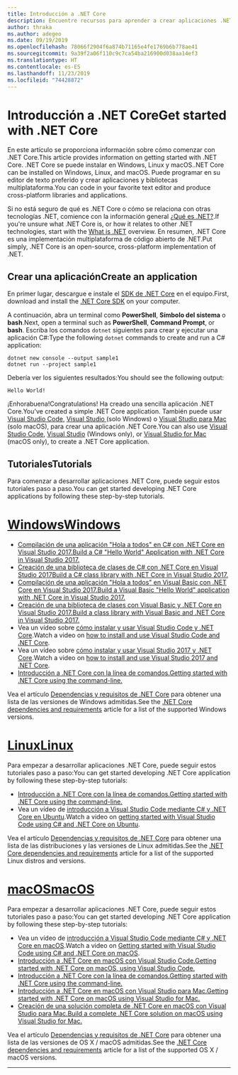 ```yaml
---
title: Introducción a .NET Core
description: Encuentre recursos para aprender a crear aplicaciones .NET Core en Windows, Linux y macOS.
author: thraka
ms.author: adegeo
ms.date: 09/19/2019
ms.openlocfilehash: 78066f2904f6a874b71165e4fe1769b6b778ae41
ms.sourcegitcommit: 9a39f2a06f110c9c7ca54ba216900d038aa14ef3
ms.translationtype: HT
ms.contentlocale: es-ES
ms.lasthandoff: 11/23/2019
ms.locfileid: "74428872"
---
```

# <a name="get-started-with-net-core"></a><span data-ttu-id="2e3af-103">Introducción a .NET Core</span><span class="sxs-lookup"><span data-stu-id="2e3af-103">Get started with .NET Core</span></span>

<span data-ttu-id="2e3af-104">En este artículo se proporciona información sobre cómo comenzar con .NET Core.</span><span class="sxs-lookup"><span data-stu-id="2e3af-104">This article provides information on getting started with .NET Core.</span></span> <span data-ttu-id="2e3af-105">.NET Core se puede instalar en Windows, Linux y macOS.</span><span class="sxs-lookup"><span data-stu-id="2e3af-105">.NET Core can be installed on Windows, Linux, and macOS.</span></span> <span data-ttu-id="2e3af-106">Puede programar en su editor de texto preferido y crear aplicaciones y bibliotecas multiplataforma.</span><span class="sxs-lookup"><span data-stu-id="2e3af-106">You can code in your favorite text editor and produce cross-platform libraries and applications.</span></span> 

<span data-ttu-id="2e3af-107">Si no está seguro de qué es .NET Core o cómo se relaciona con otras tecnologías .NET, comience con la información general [¿Qué es .NET?](https://dotnet.microsoft.com/learn/dotnet/what-is-dotnet).</span><span class="sxs-lookup"><span data-stu-id="2e3af-107">If you're unsure what .NET Core is, or how it relates to other .NET technologies, start with the [What is .NET](https://dotnet.microsoft.com/learn/dotnet/what-is-dotnet) overview.</span></span> <span data-ttu-id="2e3af-108">En resumen, .NET Core es una implementación multiplataforma de código abierto de .NET.</span><span class="sxs-lookup"><span data-stu-id="2e3af-108">Put simply, .NET Core is an open-source, cross-platform implementation of .NET.</span></span>

## <a name="create-an-application"></a><span data-ttu-id="2e3af-109">Crear una aplicación</span><span class="sxs-lookup"><span data-stu-id="2e3af-109">Create an application</span></span>

<span data-ttu-id="2e3af-110">En primer lugar, descargue e instale el [SDK de .NET Core](https://dotnet.microsoft.com/download) en el equipo.</span><span class="sxs-lookup"><span data-stu-id="2e3af-110">First, download and install the [.NET Core SDK](https://dotnet.microsoft.com/download) on your computer.</span></span>

<span data-ttu-id="2e3af-111">A continuación, abra un terminal como **PowerShell**, **Símbolo del sistema** o **bash**.</span><span class="sxs-lookup"><span data-stu-id="2e3af-111">Next, open a terminal such as **PowerShell**, **Command Prompt**, or **bash**.</span></span> <span data-ttu-id="2e3af-112">Escriba los comandos `dotnet` siguientes para crear y ejecutar una aplicación C#:</span><span class="sxs-lookup"><span data-stu-id="2e3af-112">Type the following `dotnet` commands to create and run a C# application:</span></span>

```dotnetcli
dotnet new console --output sample1
dotnet run --project sample1
```

<span data-ttu-id="2e3af-113">Debería ver los siguientes resultados:</span><span class="sxs-lookup"><span data-stu-id="2e3af-113">You should see the following output:</span></span>

```console
Hello World!
```

<span data-ttu-id="2e3af-114">¡Enhorabuena!</span><span class="sxs-lookup"><span data-stu-id="2e3af-114">Congratulations!</span></span> <span data-ttu-id="2e3af-115">Ha creado una sencilla aplicación .NET Core.</span><span class="sxs-lookup"><span data-stu-id="2e3af-115">You've created a simple .NET Core application.</span></span> <span data-ttu-id="2e3af-116">También puede usar [Visual Studio Code](tutorials/with-visual-studio-code.md), [Visual Studio ](tutorials/with-visual-studio.md) (solo Windows) o [Visual Studio para Mac](tutorials/using-on-mac-vs.md) (solo macOS), para crear una aplicación .NET Core.</span><span class="sxs-lookup"><span data-stu-id="2e3af-116">You can also use [Visual Studio Code](tutorials/with-visual-studio-code.md), [Visual Studio](tutorials/with-visual-studio.md) (Windows only), or [Visual Studio for Mac](tutorials/using-on-mac-vs.md) (macOS only), to create a .NET Core application.</span></span>

## <a name="tutorials"></a><span data-ttu-id="2e3af-117">Tutoriales</span><span class="sxs-lookup"><span data-stu-id="2e3af-117">Tutorials</span></span>

<span data-ttu-id="2e3af-118">Para comenzar a desarrollar aplicaciones .NET Core, puede seguir estos tutoriales paso a paso.</span><span class="sxs-lookup"><span data-stu-id="2e3af-118">You can get started developing .NET Core applications by following these step-by-step tutorials.</span></span>

<!-- markdownlint-disable MD025 -->

# <a name="windowstabwindows"></a>[<span data-ttu-id="2e3af-119">Windows</span><span class="sxs-lookup"><span data-stu-id="2e3af-119">Windows</span></span>](#tab/windows)

- [<span data-ttu-id="2e3af-120">Compilación de una aplicación "Hola a todos" en C# con .NET Core en Visual Studio 2017.</span><span class="sxs-lookup"><span data-stu-id="2e3af-120">Build a C# "Hello World" Application with .NET Core in Visual Studio 2017.</span></span>](./tutorials/with-visual-studio.md)
- [<span data-ttu-id="2e3af-121">Creación de una biblioteca de clases de C# con .NET Core en Visual Studio 2017</span><span class="sxs-lookup"><span data-stu-id="2e3af-121">Build a C# class library with .NET Core in Visual Studio 2017.</span></span>](./tutorials/library-with-visual-studio.md)
- [<span data-ttu-id="2e3af-122">Compilación de una aplicación "Hola a todos" en Visual Basic con .NET Core en Visual Studio 2017.</span><span class="sxs-lookup"><span data-stu-id="2e3af-122">Build a Visual Basic "Hello World" application with .NET Core in Visual Studio 2017.</span></span>](./tutorials/vb-with-visual-studio.md)
- [<span data-ttu-id="2e3af-123">Creación de una biblioteca de clases con Visual Basic y .NET Core en Visual Studio 2017.</span><span class="sxs-lookup"><span data-stu-id="2e3af-123">Build a class library with Visual Basic and .NET Core in Visual Studio 2017.</span></span>](./tutorials/vb-library-with-visual-studio.md)  
- <span data-ttu-id="2e3af-124">Vea un vídeo sobre [cómo instalar y usar Visual Studio Code y .NET Core](https://channel9.msdn.com/Blogs/dotnet/Get-started-with-VS-Code-using-CSharp-and-NET-Core/).</span><span class="sxs-lookup"><span data-stu-id="2e3af-124">Watch a video on [how to install and use Visual Studio Code and .NET Core](https://channel9.msdn.com/Blogs/dotnet/Get-started-with-VS-Code-using-CSharp-and-NET-Core/).</span></span>
- <span data-ttu-id="2e3af-125">Vea un vídeo sobre [cómo instalar y usar Visual Studio 2017 y .NET Core](https://channel9.msdn.com/Blogs/dotnet/Get-Started-NET-Core-Visual-Studio-2017/).</span><span class="sxs-lookup"><span data-stu-id="2e3af-125">Watch a video on [how to install and use Visual Studio 2017 and .NET Core](https://channel9.msdn.com/Blogs/dotnet/Get-Started-NET-Core-Visual-Studio-2017/).</span></span>
- [<span data-ttu-id="2e3af-126">Introducción a .NET Core con la línea de comandos.</span><span class="sxs-lookup"><span data-stu-id="2e3af-126">Getting started with .NET Core using the command-line.</span></span>](tutorials/using-with-xplat-cli.md)

<span data-ttu-id="2e3af-127">Vea el artículo [Dependencias y requisitos de .NET Core](install/dependencies.md?tabs=netcore30&pivots=os-windows) para obtener una lista de las versiones de Windows admitidas.</span><span class="sxs-lookup"><span data-stu-id="2e3af-127">See the [.NET Core dependencies and requirements](install/dependencies.md?tabs=netcore30&pivots=os-windows) article for a list of the supported Windows versions.</span></span>

# <a name="linuxtablinux"></a>[<span data-ttu-id="2e3af-128">Linux</span><span class="sxs-lookup"><span data-stu-id="2e3af-128">Linux</span></span>](#tab/linux)

<span data-ttu-id="2e3af-129">Para empezar a desarrollar aplicaciones .NET Core, puede seguir estos tutoriales paso a paso:</span><span class="sxs-lookup"><span data-stu-id="2e3af-129">You can get started developing .NET Core application by following these step-by-step tutorials:</span></span>

- [<span data-ttu-id="2e3af-130">Introducción a .NET Core con la línea de comandos.</span><span class="sxs-lookup"><span data-stu-id="2e3af-130">Getting started with .NET Core using the command-line.</span></span>](tutorials/using-with-xplat-cli.md)
- <span data-ttu-id="2e3af-131">Vea un vídeo de [introducción a Visual Studio Code mediante C# y .NET Core en Ubuntu](https://channel9.msdn.com/Blogs/dotnet/Get-started-with-VS-Code-Csharp-dotnet-Core-Ubuntu).</span><span class="sxs-lookup"><span data-stu-id="2e3af-131">Watch a video on [getting started with Visual Studio Code using C# and .NET Core on Ubuntu](https://channel9.msdn.com/Blogs/dotnet/Get-started-with-VS-Code-Csharp-dotnet-Core-Ubuntu).</span></span>

<span data-ttu-id="2e3af-132">Vea el artículo [Dependencias y requisitos de .NET Core](install/dependencies.md?tabs=netcore30&pivots=os-linux) para obtener una lista de las distribuciones y las versiones de Linux admitidas.</span><span class="sxs-lookup"><span data-stu-id="2e3af-132">See the [.NET Core dependencies and requirements](install/dependencies.md?tabs=netcore30&pivots=os-linux) article for a list of the supported Linux distros and versions.</span></span>

# <a name="macostabmacos"></a>[<span data-ttu-id="2e3af-133">macOS</span><span class="sxs-lookup"><span data-stu-id="2e3af-133">macOS</span></span>](#tab/macos)

<span data-ttu-id="2e3af-134">Para empezar a desarrollar aplicaciones .NET Core, puede seguir estos tutoriales paso a paso:</span><span class="sxs-lookup"><span data-stu-id="2e3af-134">You can get started developing .NET Core application by following these step-by-step tutorials:</span></span>

- <span data-ttu-id="2e3af-135">Vea un vídeo de [introducción a Visual Studio Code mediante C# y .NET Core en macOS](https://channel9.msdn.com/Blogs/dotnet/Get-started-VSCode-NET-Core-Mac).</span><span class="sxs-lookup"><span data-stu-id="2e3af-135">Watch a video on [Getting started with Visual Studio Code using C# and .NET Core on macOS](https://channel9.msdn.com/Blogs/dotnet/Get-started-VSCode-NET-Core-Mac).</span></span>
- [<span data-ttu-id="2e3af-136">Introducción a .NET Core en macOS con Visual Studio Code.</span><span class="sxs-lookup"><span data-stu-id="2e3af-136">Getting started with .NET Core on macOS, using Visual Studio Code.</span></span>](tutorials/using-on-macos.md)
- [<span data-ttu-id="2e3af-137">Introducción a .NET Core con la línea de comandos.</span><span class="sxs-lookup"><span data-stu-id="2e3af-137">Getting started with .NET Core using the command-line.</span></span>](tutorials/using-with-xplat-cli.md)
- [<span data-ttu-id="2e3af-138">Introducción a .NET Core en macOS con Visual Studio para Mac.</span><span class="sxs-lookup"><span data-stu-id="2e3af-138">Getting started with .NET Core on macOS using Visual Studio for Mac.</span></span>](tutorials/using-on-mac-vs.md)
- [<span data-ttu-id="2e3af-139">Creación de una solución completa de .NET Core en macOS con Visual Studio para Mac.</span><span class="sxs-lookup"><span data-stu-id="2e3af-139">Build a complete .NET Core solution on macOS using Visual Studio for Mac.</span></span>](tutorials/using-on-mac-vs-full-solution.md)

<span data-ttu-id="2e3af-140">Vea el artículo [Dependencias y requisitos de .NET Core](install/dependencies.md?tabs=netcore30&pivots=os-macos) para obtener una lista de las versiones de OS X / macOS admitidas.</span><span class="sxs-lookup"><span data-stu-id="2e3af-140">See the [.NET Core dependencies and requirements](install/dependencies.md?tabs=netcore30&pivots=os-macos) article for a list of the supported OS X / macOS versions.</span></span>

---
